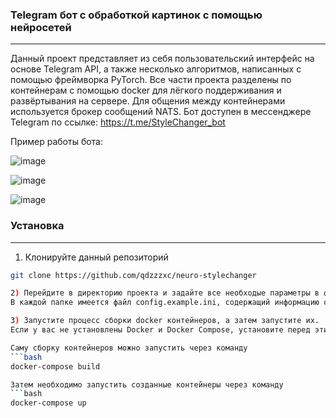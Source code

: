 ### Telegram бот с обработкой картинок с помощью нейросетей
---
Данный проект представляет из себя пользовательский интерфейс на основе Telegram API, а также несколько алгоритмов, написанных с помощью фреймворка PyTorch. 
Все части проекта разделены по контейнерам с помощью docker для лёгкого поддерживания и развёртывания на сервере. Для общения между контейнерами используется брокер сообщений NATS.
Бот доступен в мессенджере Telegram по ссылке: https://t.me/StyleChanger_bot

Пример работы бота:

![image](https://github.com/qdzzzxc/neuro-stylechanger/assets/126320160/a8fe5065-6f48-47da-9703-a47b0134bec8)

![image](https://github.com/qdzzzxc/neuro-stylechanger/assets/126320160/4e017e4e-bca0-4827-b31d-c7ae47ddd347)

![image](https://github.com/qdzzzxc/neuro-stylechanger/assets/126320160/352b48ea-1587-4f13-8fa2-756bfb0f3497)

### Установка
---

1) Клонируйте данный репозиторий
```bash
git clone https://github.com/qdzzzxc/neuro-stylechanger

2) Перейдите в директорию проекта и задайте все необходые параметры в файлах config.ini в папках bot и neuro.
В каждой папке имеется файл config.example.ini, содержащий информацию о том, как должен выглядить конфигурационный файл.

3) Запустите процесс сборки docker контейнеров, а затем запустите их.
Если у вас не установлены Docker и Docker Compose, установите перед этим.

Саму сборку контейнеров можно запустить через команду
```bash
docker-compose build

Затем необходимо запустить созданные контейнеры через команду
```bash
docker-compose up
